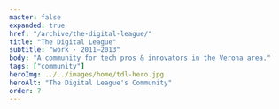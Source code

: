 ```yaml
---
master: false
expanded: true
href: "/archive/the-digital-league/"
title: "The Digital League"
subtitle: "work · 2011–2013"
body: "A community for tech pros & innovators in the Verona area."
tags: ["community"]
heroImg: ../../images/home/tdl-hero.jpg
heroAlt: "The Digital League's Community"
order: 7
---
```

